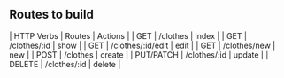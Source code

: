 
## Routes to build
| HTTP Verbs |  Routes         | Actions |
| GET        | /clothes          | index   |
| GET        | /clothes/:id      | show    |
| GET        | /clothes/:id/edit | edit    |
| GET        | /clothes/new      | new     |
| POST       | /clothes          | create  |
| PUT/PATCH  | /clothes/:id      | update  |
| DELETE     | /clothes/:id      | delete  |